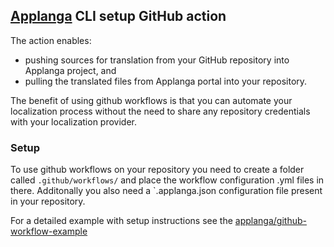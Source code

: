 ## [Applanga](https://www.applanga.com/) CLI setup GitHub action

The action enables:
* pushing sources for translation from your GitHub repository into Applanga project, and 
* pulling the translated files from Applanga portal into your repository.

The benefit of using github workflows is that you can automate your localization process without the need to share any repository credentials with your localization provider.

### Setup

To use github workflows on your repository you need to create a folder called `.github/workflows/` and place the workflow configuration .yml files in there. Additonally you also need a `.applanga.json configuration file present in your repository.

For a detailed example with setup instructions see the [applanga/github-workflow-example](https://github.com/applanga/github-workflow-example)
